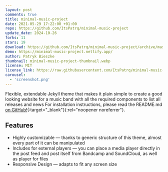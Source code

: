 ```yaml
---
layout: post
comments: true
title: minimal-music-project
date: 2021-05-29 17:22:00 +01:00
repo: https://github.com/ItsPatrq/minimal-music-project
update_date: 2024-10-26
forks: 11
stars: 19
download: https://github.com/ItsPatrq/minimal-music-project/archive/master.zip
demo: https://minimal-music-project.netlify.app/
author: Patryk Bieszke
thumbnail: minimal-music-project-thumbnail.webp
license: MIT
license_link: https://raw.githubusercontent.com/ItsPatrq/minimal-music-project/master/LICENSE.txt
carousel:
  - 'screenshot.png'
---
```


Flexible, extendable Jekyll theme that makes it plain simple to create a good looking website for a music band with all the required components to list all releases and news For installation instructions, please read the README.md [on GitHub!](https://github.com/ItsPatrq/minimal-music-project){:target="_blank"}{:rel="noopener noreferrer"}.

## Features

* Highly customizable — thanks to generic structure of this theme, almost every part of it can be manipulated
* Includes for external players — you can place a media player directly in the post feed and post itself from Bandcamp and SoundCloud, as well as player for files
* Responsive Design — adapts to fit any screen size
